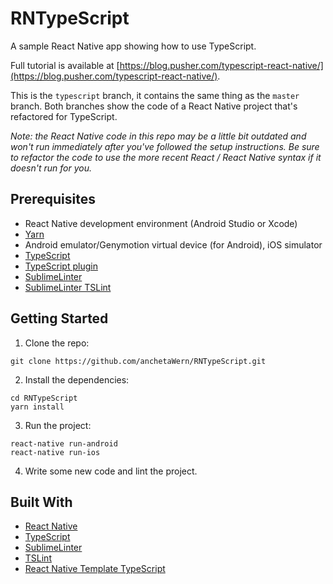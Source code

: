 # RNTypeScript
A sample React Native app showing how to use TypeScript.

Full tutorial is available at [https://blog.pusher.com/typescript-react-native/](https://blog.pusher.com/typescript-react-native/).

This is the `typescript` branch, it contains the same thing as the `master` branch. Both branches show the code of a React Native project that's refactored for TypeScript.

*Note: the React Native code in this repo may be a little bit outdated and won't run immediately after you've followed the setup instructions. Be sure to refactor the code to use the more recent React / React Native syntax if it doesn't run for you.*

## Prerequisites

-   React Native development environment (Android Studio or Xcode)
-   [Yarn](https://yarnpkg.com)
-   Android emulator/Genymotion virtual device (for Android), iOS simulator
-   [TypeScript](https://www.typescriptlang.org/)
-   [TypeScript plugin](https://packagecontrol.io/packages/TypeScript)
-   [SublimeLinter](https://github.com/SublimeLinter/SublimeLinter)
-   [SublimeLinter TSLint](https://github.com/SublimeLinter/SublimeLinter-tslint)


## Getting Started

1.  Clone the repo:

```
git clone https://github.com/anchetaWern/RNTypeScript.git
```

2.  Install the dependencies:

```
cd RNTypeScript
yarn install
```

3. Run the project:

```
react-native run-android
react-native run-ios
```

4. Write some new code and lint the project.


## Built With

- [React Native](https://facebook.github.io/react-native/)
- [TypeScript](https://www.typescriptlang.org/)
- [SublimeLinter](http://www.sublimelinter.com/en/stable/)
- [TSLint](https://github.com/palantir/tslint)
- [React Native Template TypeScript](https://github.com/emin93/react-native-template-typescript)

